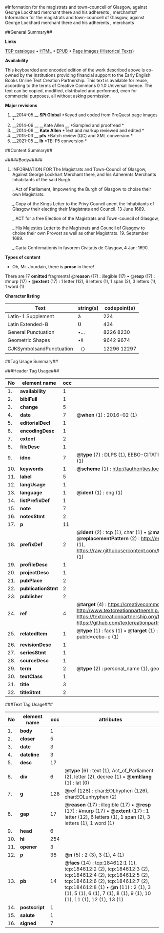 #Information for the magistrats and town-councell of Glasgow, against George Lockhard merchant there and his adherents , merchants#
Information for the magistrats and town-councell of Glasgow, against George Lockhard merchant there and his adherents , merchants

##General Summary##

**Links**

[TCP catalogue](http://www.ota.ox.ac.uk/tcp/)  • 
[HTML](http://tei.it.ox.ac.uk/tcp/Texts-HTML/free/B09/B09273.html)  • 
[EPUB](http://tei.it.ox.ac.uk/tcp/Texts-EPUB/free/B09/B09273.epub) • 
[Page images (Historical Texts)](https://historicaltexts.jisc.ac.uk/eebo-64551323e)

**Availability**

This keyboarded and encoded edition of the work described above is co-owned by the
    institutions providing financial support to the Early English Books Online Text Creation
    Partnership. This text is available for reuse, according to the terms of  Creative Commons 0 1.0 Universal
    licence. The text can be copied, modified, distributed and performed, even for commercial
    purposes, all without asking permission.

**Major revisions**

1. __2014-05 __ __SPi Global__ *Keyed and coded from ProQuest page images *
1. __2014-09 __ __Kate Allen __ *Sampled and proofread *
1. __2014-09 __ __Kate Allen__ *Text and markup reviewed and edited *
1. __2015-03 __ __pfs__ *Batch review (QC) and XML conversion *
1. __2021-05 __ __lb__ *TEI P5 conversion *

##Content Summary##

#####Body#####

1. INFORMATION FOR The Magistrats and Town-Council of Glasgow, Against George Lockhart Merchant there, and his Adherents Merchants Inhabitants of the said Burgh.

    _ Act of Parliament, Impowering the Burgh of Glasgow to choise their own Magistrats.

    _ Copy of the Kings Letter to the Privy Council anent the Inhabitants of Glasgow their electing their Magistrats and Council. 13 June 1689.

    _ ACT for a free Election of the Magistrats and Town-council of Glasgow,

    _ His Majesties Letter to the Magistrats and Council of Glasgow to choise their own Provost as well as other Magistrats. 19. September 1689.

    _ Carta Confirmationis In favorem Civitatis de Glasgow, 4 Jan: 1690.

**Types of content**

  * Oh, Mr. Jourdain, there is **prose** in there!

There are 17 **omitted** fragments! 
 @__reason__ (17) : illegible (17)  •  @__resp__ (17) : #murp (17)  •  @__extent__ (17) : 1 letter (12), 6 letters (1), 1 span (2), 3 letters (1), 1 word (1)

**Character listing**


|Text|string(s)|codepoint(s)|
|---|---|---|
|Latin-1 Supplement|à|224|
|Latin Extended-B|Ʋ|434|
|General Punctuation|•…|8226 8230|
|Geometric Shapes|▪◊|9642 9674|
|CJKSymbolsandPunctuation|〈〉|12296 12297|

##Tag Usage Summary##

###Header Tag Usage###

|No|element name|occ|attributes|
|---|---|---|---|
|1.|__availability__|1||
|2.|__biblFull__|1||
|3.|__change__|5||
|4.|__date__|7| @__when__ (1) : 2016-02 (1)|
|5.|__editorialDecl__|1||
|6.|__encodingDesc__|1||
|7.|__extent__|2||
|8.|__fileDesc__|1||
|9.|__idno__|7| @__type__ (7) : DLPS (1), EEBO-CITATION (1), VID (1), EEBO-PROQUEST (1), STC (2), OCLC (1)|
|10.|__keywords__|1| @__scheme__ (1) : http://authorities.loc.gov/ (1)|
|11.|__label__|5||
|12.|__langUsage__|1||
|13.|__language__|1| @__ident__ (1) : eng (1)|
|14.|__listPrefixDef__|1||
|15.|__note__|7||
|16.|__notesStmt__|2||
|17.|__p__|11||
|18.|__prefixDef__|2| @__ident__ (2) : tcp (1), char (1)  •  @__matchPattern__ (2) : ([0-9\-]+):([0-9IVX]+) (1), (.+) (1)  •  @__replacementPattern__ (2) : http://eebo.chadwyck.com/downloadtiff?vid=$1&page=$2 (1), https://raw.githubusercontent.com/textcreationpartnership/Texts/master/tcpchars.xml#$1 (1)|
|19.|__profileDesc__|1||
|20.|__projectDesc__|1||
|21.|__pubPlace__|2||
|22.|__publicationStmt__|2||
|23.|__publisher__|2||
|24.|__ref__|4| @__target__ (4) : https://creativecommons.org/publicdomain/zero/1.0/ (1), http://www.textcreationpartnership.org/docs/. (1), https://textcreationpartnership.org/faq/#faq05 (1), https://github.com/textcreationpartnership (1)|
|25.|__relatedItem__|1| @__type__ (1) : facs (1)  •  @__target__ (1) : https://data.historicaltexts.jisc.ac.uk/view?pubId=eebo-e (1)|
|26.|__revisionDesc__|1||
|27.|__seriesStmt__|1||
|28.|__sourceDesc__|1||
|29.|__term__|2| @__type__ (2) : personal_name (1), geographic_name (1)|
|30.|__textClass__|1||
|31.|__title__|3||
|32.|__titleStmt__|2||


###Text Tag Usage###

|No|element name|occ|attributes|
|---|---|---|---|
|1.|__body__|1||
|2.|__closer__|5||
|3.|__date__|3||
|4.|__dateline__|3||
|5.|__desc__|17||
|6.|__div__|6| @__type__ (6) : text (1), Act_of_Parliament (2), letter (2), decree (1)  •  @__xml:lang__ (1) : lat (0)|
|7.|__g__|128| @__ref__ (128) : char:EOLhyphen (126), char:EOLunhyphen (2)|
|8.|__gap__|17| @__reason__ (17) : illegible (17)  •  @__resp__ (17) : #murp (17)  •  @__extent__ (17) : 1 letter (12), 6 letters (1), 1 span (2), 3 letters (1), 1 word (1)|
|9.|__head__|6||
|10.|__hi__|254||
|11.|__opener__|3||
|12.|__p__|38| @__n__ (5) : 2 (3), 3 (1), 4 (1)|
|13.|__pb__|14| @__facs__ (14) : tcp:184612:1 (1), tcp:184612:2 (2), tcp:184612:3 (2), tcp:184612:4 (2), tcp:184612:5 (2), tcp:184612:6 (2), tcp:184612:7 (2), tcp:184612:8 (1)  •  @__n__ (11) : 2 (1), 3 (1), 5 (1), 6 (1), 7 (1), 8 (1), 9 (1), 10 (1), 11 (1), 12 (1), 13 (1)|
|14.|__postscript__|1||
|15.|__salute__|1||
|16.|__signed__|7||
